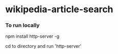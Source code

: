 # wikipedia-article-search

### To run locally
npm install http-server -g

cd to directory and run 'http-server'